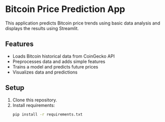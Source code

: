 # Bitcoin Price Prediction App

This application predicts Bitcoin price trends using basic data analysis and displays the results using Streamlit.

## Features
- Loads Bitcoin historical data from CoinGecko API
- Preprocesses data and adds simple features
- Trains a model and predicts future prices
- Visualizes data and predictions

## Setup
1. Clone this repository.
2. Install requirements:
   ```bash
   pip install -r requirements.txt
